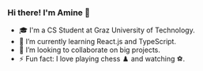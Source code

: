 ### Hi there! I'm Amine 👋 
- 🎓 I'm a CS Student at Graz University of Technology.
- 🌱 I’m currently learning React.js and TypeScript.
- 👯 I’m looking to collaborate on big projects.
- ⚡ Fun fact: I love playing chess ♟️ and watching ⚽.
<!--
**MeeedAmine/MeeedAmine** is a ✨ _special_ ✨ repository because its `README.md` (this file) appears on your GitHub profile.

Here are some ideas to get you started:

- 🔭 I’m currently working on ...
- 🌱 I’m currently learning ...
- 👯 I’m looking to collaborate on ...
- 🤔 I’m looking for help with ...
- 💬 Ask me about ...
- 📫 How to reach me: ...
- 😄 Pronouns: ...
- ⚡ Fun fact: ...
-->
